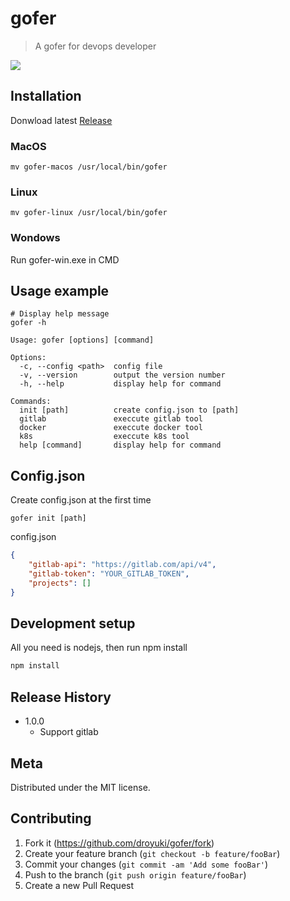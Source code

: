 # gofer
> A gofer for devops developer


![](header.png)

## Installation
Donwload latest [Release](https://github.com/droyuki/gofer/releases)

### MacOS
```
mv gofer-macos /usr/local/bin/gofer
```
### Linux
```
mv gofer-linux /usr/local/bin/gofer
```
### Wondows
Run gofer-win.exe in CMD

## Usage example

```
# Display help message
gofer -h

Usage: gofer [options] [command]

Options:
  -c, --config <path>  config file
  -v, --version        output the version number
  -h, --help           display help for command

Commands:
  init [path]          create config.json to [path]
  gitlab               execcute gitlab tool
  docker               execcute docker tool
  k8s                  execcute k8s tool
  help [command]       display help for command

```

## Config.json

Create config.json at the first time
```
gofer init [path]

```

config.json
```json
{
    "gitlab-api": "https://gitlab.com/api/v4",
    "gitlab-token": "YOUR_GITLAB_TOKEN",
    "projects": []
}
```




## Development setup

All you need is nodejs, then run npm install

```sh
npm install
```

## Release History

* 1.0.0
    * Support gitlab

## Meta

Distributed under the MIT license.

## Contributing

1. Fork it (<https://github.com/droyuki/gofer/fork>)
2. Create your feature branch (`git checkout -b feature/fooBar`)
3. Commit your changes (`git commit -am 'Add some fooBar'`)
4. Push to the branch (`git push origin feature/fooBar`)
5. Create a new Pull Request
